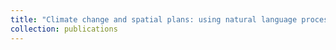 ```yaml
---
title: "Climate change and spatial plans: using natural language process (NLP) to understand the climate change adaptation of German regions (with Stephan Schmidt, Stefan Siedentop)"
collection: publications
---
```

